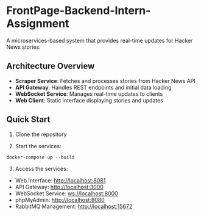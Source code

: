 # FrontPage-Backend-Intern-Assignment

A microservices-based system that provides real-time updates for Hacker News stories.

## Architecture Overview

- **Scraper Service**: Fetches and processes stories from Hacker News API
- **API Gateway**: Handles REST endpoints and initial data loading
- **WebSocket Service**: Manages real-time updates to clients
- **Web Client**: Static interface displaying stories and updates

## Quick Start

1. Clone the repository

2.  Start the services:

`docker-compose up --build`

3.  Access the services:

-   Web Interface: <http://localhost:8081>
-   API Gateway: <http://localhost:3000>
-   WebSocket Service: <ws://localhost:8000>
-   phpMyAdmin: <http://localhost:8080>
-   RabbitMQ Management: <http://localhost:15672>